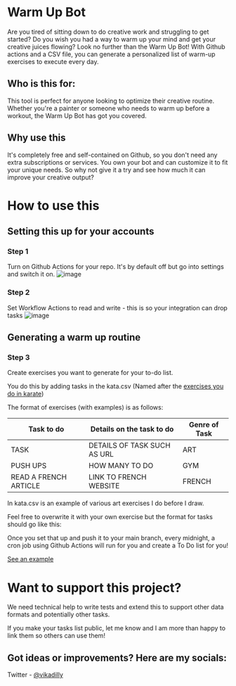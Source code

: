 # Warm Up Bot
Are you tired of sitting down to do creative work and struggling to get started? Do you wish you had a way to warm up your mind and get your creative juices flowing? Look no further than the Warm Up Bot! With Github actions and a CSV file, you can generate a personalized list of warm-up exercises to execute every day.

## Who is this for:
This tool is perfect for anyone looking to optimize their creative routine. Whether you're a painter or someone who needs to warm up before a workout, the Warm Up Bot has got you covered.

## Why use this
It's completely free and self-contained on Github, so you don't need any extra subscriptions or services. You own your bot and can customize it to fit your unique needs. So why not give it a try and see how much it can improve your creative output?

# How to use this

## Setting this up for your accounts

### Step 1 
Turn on Github Actions for your repo. It's by default off but go into settings and switch it on. 
![image](https://user-images.githubusercontent.com/24465934/224672276-29a8cac1-44ec-4904-a281-5821b1adb29f.png)


### Step 2 
Set Workflow Actions to read and write - this is so your integration can drop tasks
![image](https://user-images.githubusercontent.com/24465934/224672308-3aa4ebc7-2067-409f-9c67-57196002bf5f.png)

## Generating a warm up routine

### Step 3
Create exercises you want to generate for your to-do list. 

You do this by adding tasks in the kata.csv 
(Named after the [exercises you do in karate](https://en.wikipedia.org/wiki/Kata))

The format of exercises (with examples) is as follows: 

  | Task to do   | Details on the task to do   | Genre of Task |
  |--------------|--------------|--------------|
  | TASK | DETAILS OF TASK SUCH AS URL| ART  |
  | PUSH UPS | HOW MANY TO DO | GYM   |
  | READ A FRENCH ARTICLE | LINK TO FRENCH WEBSITE | FRENCH |

In kata.csv is an example of various art exercises I do before I draw. 

Feel free to overwrite it with your own exercise but the format for tasks should go like this: 

Once you set that up and push it to your main branch, every midnight, a cron job using Github Actions will run for you and create a To Do list for you! 

[See an example](https://github.com/vikadilly/creativeroutinebot/issues/11)


# Want to support this project? 

We need technical help to write tests and extend this to support other data formats and potentially other tasks.

If you make your tasks list public, let me know and I am more than happy to link them so others can use them!

## Got ideas or improvements? Here are my socials: 
Twitter - [@vikadilly](https://twitter.com/vikadilly)

